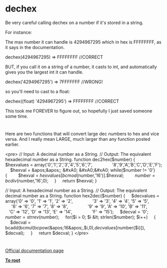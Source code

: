 # dechex





Be very careful calling dechex on a number if it&apos;s stored in a string.

For instance:

The max number it can handle is 4294967295 which in hex is FFFFFFFF, as it says in the documentation.

dechex(4294967295) =&gt; FFFFFFFF //CORRECT

BUT, if you call it on a string of a number, it casts to int, and automatically gives you the largest int it can handle.

dechex(&apos;4294967295&apos;) =&gt; 7FFFFFFF //WRONG!

so you&apos;ll need to cast to a float:

dechex((float) &apos;4294967295&apos;) =&gt; FFFFFFFF //CORRECT

This took me FOREVER to figure out, so hopefully I just saved someone some time.

  

#



Here are two functions that will convert large dec numbers to hex and vice versa. And I really mean LARGE, much larger than any function posted earlier.

&lt;pre&gt;
// Input: A decimal number as a String.
// Output: The equivalent hexadecimal number as a String.
function dec2hex($number)
{
&#xA0; &#xA0; $hexvalues = array(&apos;0&apos;,&apos;1&apos;,&apos;2&apos;,&apos;3&apos;,&apos;4&apos;,&apos;5&apos;,&apos;6&apos;,&apos;7&apos;,
&#xA0; &#xA0; &#xA0; &#xA0; &#xA0; &#xA0; &#xA0;&#xA0; &apos;8&apos;,&apos;9&apos;,&apos;A&apos;,&apos;B&apos;,&apos;C&apos;,&apos;D&apos;,&apos;E&apos;,&apos;F&apos;);
&#xA0; &#xA0; $hexval = &apos;&apos;;
&#xA0; &#xA0;&#xA0; while($number != &apos;0&apos;)
&#xA0; &#xA0;&#xA0; {
&#xA0; &#xA0; &#xA0; &#xA0; $hexval = $hexvalues[bcmod($number,&apos;16&apos;)].$hexval;
&#xA0; &#xA0; &#xA0; &#xA0; $number = bcdiv($number,&apos;16&apos;,0);
&#xA0; &#xA0; }
&#xA0; &#xA0; return $hexval;
}

// Input: A hexadecimal number as a String.
// Output: The equivalent decimal number as a String.
function hex2dec($number)
{
&#xA0; &#xA0; $decvalues = array(&apos;0&apos; =&gt; &apos;0&apos;, &apos;1&apos; =&gt; &apos;1&apos;, &apos;2&apos; =&gt; &apos;2&apos;,
&#xA0; &#xA0; &#xA0; &#xA0; &#xA0; &#xA0; &#xA0;&#xA0; &apos;3&apos; =&gt; &apos;3&apos;, &apos;4&apos; =&gt; &apos;4&apos;, &apos;5&apos; =&gt; &apos;5&apos;,
&#xA0; &#xA0; &#xA0; &#xA0; &#xA0; &#xA0; &#xA0;&#xA0; &apos;6&apos; =&gt; &apos;6&apos;, &apos;7&apos; =&gt; &apos;7&apos;, &apos;8&apos; =&gt; &apos;8&apos;,
&#xA0; &#xA0; &#xA0; &#xA0; &#xA0; &#xA0; &#xA0;&#xA0; &apos;9&apos; =&gt; &apos;9&apos;, &apos;A&apos; =&gt; &apos;10&apos;, &apos;B&apos; =&gt; &apos;11&apos;,
&#xA0; &#xA0; &#xA0; &#xA0; &#xA0; &#xA0; &#xA0;&#xA0; &apos;C&apos; =&gt; &apos;12&apos;, &apos;D&apos; =&gt; &apos;13&apos;, &apos;E&apos; =&gt; &apos;14&apos;,
&#xA0; &#xA0; &#xA0; &#xA0; &#xA0; &#xA0; &#xA0;&#xA0; &apos;F&apos; =&gt; &apos;15&apos;);
&#xA0; &#xA0; $decval = &apos;0&apos;;
&#xA0; &#xA0; $number = strrev($number);
&#xA0; &#xA0; for($i = 0; $i &lt; strlen($number); $i++)
&#xA0; &#xA0; {
&#xA0; &#xA0; &#xA0; &#xA0; $decval = bcadd(bcmul(bcpow(&apos;16&apos;,$i,0),$decvalues[$number{$i}]), $decval);
&#xA0; &#xA0; }
&#xA0; &#xA0; return $decval;
}
&lt;/pre&gt;

  

#

[Official documentation page](https://www.php.net/manual/en/function.dechex.php)

**[To root](/README.md)**